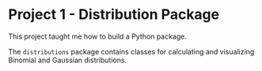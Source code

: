 # Project 1 - Distribution Package

This project taught me how to build a Python package.

The `distributions` package contains classes for calculating and visualizing Binomial and Gaussian distributions.
